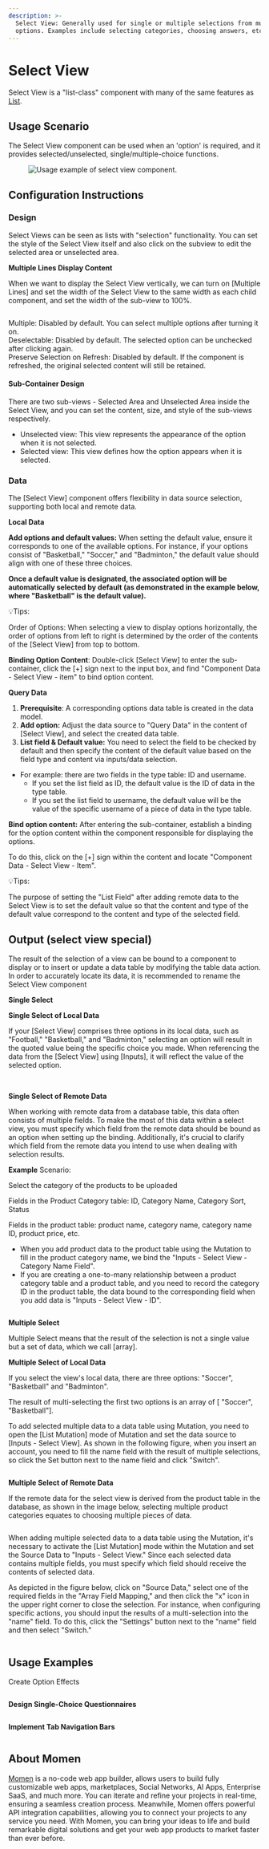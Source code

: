 ```yaml
---
description: >-
  Select View: Generally used for single or multiple selections from multiple
  options. Examples include selecting categories, choosing answers, etc.
---
```


# Select View
Select View is a "list-class" component with many of the same features as [List](./list-view.md).

## Usage Scenario

The Select View component can be used when an 'option' is required, and it provides selected/unselected, single/multiple-choice functions.

<figure><img src="../.gitbook/assets/1280X1280 (6).png" alt="Usage example of select view component."><figcaption></figcaption></figure>

## Configuration Instructions
### Design

Select Views can be seen as lists with "selection" functionality. You can set the style of the Select View itself and also click on the subview to edit the selected area or unselected area.

**Multiple Lines Display Content**

When we want to display the Select View vertically, we can turn on \[Multiple Lines] and set the width of the Select View to the same width as each child component, and set the width of the sub-view to 100%.

<figure><img src="../.gitbook/assets/selectviews/selectviews1.gif" alt=""><figcaption></figcaption></figure>

Multiple: Disabled by default. You can select multiple options after turning it on.  
Deselectable: Disabled by default. The selected option can be unchecked after clicking again.  
Preserve Selection on Refresh: Disabled by default. If the component is refreshed, the original selected content will still be retained.

#### Sub-Container Design

There are two sub-views - Selected Area and Unselected Area inside the Select View, and you can set the content, size, and style of the sub-views respectively.

* Unselected view: This view represents the appearance of the option when it is not selected.
* Selected view: This view defines how the option appears when it is selected.

### Data

The \[Select View] component offers flexibility in data source selection, supporting both local and remote data. 

**Local Data**

**Add options and default values:** When setting the default value, ensure it corresponds to one of the available options. For instance, if your options consist of "Basketball," "Soccer," and "Badminton," the default value should align with one of these three choices.

**Once a default value is designated, the associated option will be automatically selected by default (as demonstrated in the example below, where "Basketball" is the default value).**

💡Tips:

Order of Options: When selecting a view to display options horizontally, the order of options from left to right is determined by the order of the contents of the \[Select View] from top to bottom.

**Binding Option Content**: Double-click \[Select View] to enter the sub-container, click the \[+] sign next to the input box, and find "Component Data - Select View - item" to bind option content.

**Query Data**

1. **Prerequisite**: A corresponding options data table is created in the data model.
2. **Add option:** Adjust the data source to "Query Data" in the content of \[Select View], and select the created data table.
3. **List field & Default value:** You need to select the field to be checked by default and then specify the content of the default value based on the field type and content via inputs/data selection.

* For example: there are two fields in the type table: ID and username.
  * If you set the list field as ID, the default value is the ID of data in the type table.
  * If you set the list field to username, the default value will be the value of the specific username of a piece of data in the type table.

**Bind option content:** After entering the sub-container, establish a binding for the option content within the component responsible for displaying the options.

To do this, click on the \[+] sign within the content and locate "Component Data - Select View - Item".

💡Tips:

The purpose of setting the "List Field" after adding remote data to the Select View is to set the default value so that the content and type of the default value correspond to the content and type of the selected field.

## Output (select view special)

The result of the selection of a view can be bound to a component to display or to insert or update a data table by modifying the table data action. In order to accurately locate its data, it is recommended to rename the Select View component

**Single Select**

**Single Select of Local Data**

If your \[Select View] comprises three options in its local data, such as "Football," "Basketball," and "Badminton," selecting an option will result in the quoted value being the specific choice you made. When referencing the data from the \[Select View] using \[Inputs], it will reflect the value of the selected option.

<figure><img src="../.gitbook/assets/640545f1-d5d0-4271-ba03-c703698605dd.png" alt=""><figcaption></figcaption></figure>

\
**Single Select of Remote Data**

When working with remote data from a database table, this data often consists of multiple fields. To make the most of this data within a select view, you must specify which field from the remote data should be bound as an option when setting up the binding. Additionally, it's crucial to clarify which field from the remote data you intend to use when dealing with selection results.

**Example** Scenario:

Select the category of the products to be uploaded

Fields in the Product Category table: ID, Category Name, Category Sort, Status

Fields in the product table: product name, category name, category name ID, product price, etc.

* When you add product data to the product table using the Mutation to fill in the product category name, we bind the "Inputs - Select View - Category Name Field".
* If you are creating a one-to-many relationship between a product category table and a product table, and you need to record the category ID in the product table, the data bound to the corresponding field when you add data is "Inputs - Select View - ID".

<figure><img src="../.gitbook/assets/640545f1-d5d0-4271-ba03-c703698605dd (1).png" alt=""><figcaption></figcaption></figure>

**Multiple Select**

Multiple Select means that the result of the selection is not a single value but a set of data, which we call \[array].

**Multiple Select of Local Data**

If you select the view's local data, there are three options: "Soccer", "Basketball" and "Badminton".

The result of multi-selecting the first two options is an array of \[ "Soccer", "Basketball"].

To add selected multiple data to a data table using Mutation, you need to open the \[List Mutation] mode of Mutation and set the data source to \[Inputs - Select View]. As shown in the following figure, when you insert an account, you need to fill the name field with the result of multiple selections, so click the Set button next to the name field and click "Switch".

<figure><img src="../.gitbook/assets/111.png" alt=""><figcaption></figcaption></figure>

**Multiple Select of Remote Data**

If the remote data for the select view is derived from the product table in the database, as shown in the image below, selecting multiple product categories equates to choosing multiple pieces of data.

<figure><img src="../.gitbook/assets/112.png" alt=""><figcaption></figcaption></figure>

When adding multiple selected data to a data table using the Mutation, it's necessary to activate the \[List Mutation] mode within the Mutation and set the Source Data to "Inputs - Select View." Since each selected data contains multiple fields, you must specify which field should receive the contents of selected data.

As depicted in the figure below, click on "Source Data," select one of the required fields in the "Array Field Mapping," and then click the "x" icon in the upper right corner to close the selection. For instance, when configuring specific actions, you should input the results of a multi-selection into the "name" field. To do this, click the "Settings" button next to the "name" field and then select "Switch."

<figure><img src="../.gitbook/assets/113.png" alt=""><figcaption></figcaption></figure>

## Usage Examples

Create Option Effects

<figure><img src="../.gitbook/assets/eba76394-0867-4a9d-8c53-cb802fa96adc.gif" alt=""><figcaption></figcaption></figure>

**Design Single-Choice Questionnaires**

<figure><img src="../.gitbook/assets/4f57c667-9b86-43aa-b107-b4493f1226cf.gif" alt=""><figcaption></figcaption></figure>

**Implement Tab Navigation Bars**

<figure><img src="../.gitbook/assets/4d12db61-e4a5-434a-867d-9c71fa3fa29f.gif" alt=""><figcaption></figcaption></figure>



## About Momen

[Momen](https://momen.app/?channel=blog-about) is a no-code web app builder, allows users to build fully customizable web apps, marketplaces, Social Networks, AI Apps, Enterprise SaaS, and much more. You can iterate and refine your projects in real-time, ensuring a seamless creation process. Meanwhile, Momen offers powerful API integration capabilities, allowing you to connect your projects to any service you need. With Momen, you can bring your ideas to life and build remarkable digital solutions and get your web app products to market faster than ever before.
